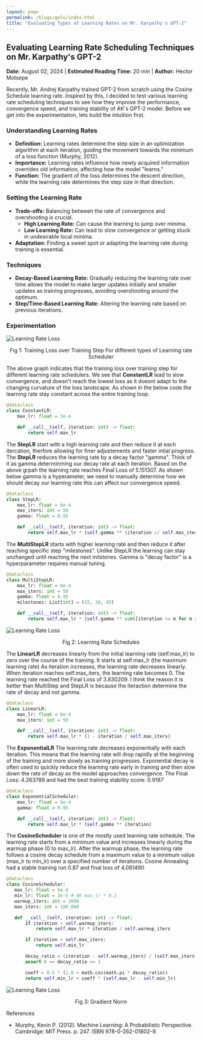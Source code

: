 ```yaml
---
layout: page
permalink: /blogs/gelu/index.html
title: "Evaluating Types of Learning Rates on Mr. Karpathy's GPT-2"
---
```


## Evaluating Learning Rate Scheduling Techniques on Mr. Karpathy's GPT-2

**Date:** August 02, 2024  | **Estimated Reading Time:** 20 min   | **Author:** Hector Motsepe

Recently, Mr. Andrej Karpathy trained GPT-2 from scratch using the Cosine Schedule learning rate. Inspired by this, I decided to test various learning rate scheduling techniques to see how they improve the performance, convergence speed, and training stability of AK's GPT-2 model. Before we get into the experimentation, lets build the intuition first.

### Understanding Learning Rates

- **Definition:** Learning rates determine the step size in an optimization algorithm at each iteration, guiding the movement towards the minimum of a loss function (Murphy, 2012).
- **Importance:** Learning rates influence how newly acquired information overrides old information, affecting how the model "learns."
- **Function:** The gradient of the loss determines the descent direction, while the learning rate determines the step size in that direction.

### Setting the Learning Rate

- **Trade-offs:** Balancing between the rate of convergence and overshooting is crucial.
  - **High Learning Rate:** Can cause the learning to jump over minima.
  - **Low Learning Rate:** Can lead to slow convergence or getting stuck in undesirable local minima.
- **Adaptation:** Finding a sweet spot or adapting the learning rate during training is essential.

### Techniques

- **Decay-Based Learning Rate:** Gradually reducing the learning rate over time allows the model to make larger updates initially and smaller updates as training progresses, avoiding overshooting around the optimum.
- **Step/Time-Based Learning Rate:** Altering the learning rate based on previous iterations.

### Experimentation

![Learning Rate Loss](/blogs/assets/learningrate/loss.png)
<p style="text-align: center;">Fig 1: Training Loss over Training Step For different types of Learning rate Scheduler</p>

The above graph indicates that the training loss over training step for different learning rate schedulers. We see that **ConstantLR** lead to slow convergence, and doesn't reach the lowest loss as  it doesnt adapt to the changing curvature of the loss landscape. As shown in the below code the learning rate stay constant across the entire training loop. 

```python
@dataclass
class ConstantLR:
    max_lr: float = 3e-4

    def __call__(self, iteration: int) -> float:
        return self.max_lr
```

The **StepLR** start with a high learning rate and then reduce it at each itercation, therfore allowing for finer adjustements and faster intial progress. The **StepLR** reduces the learning rate by a decay factor "gamma". Think of it as gamma determinming our decay rate at each iteration. Based on the above grpah the learning rate reaches Final Loss of 5.151307. As shown below gamma is a hyperameter, we need to manually determine how we should  decay our learning rate this can affect our convergence speed.

```python
@dataclass
class StepLR:
    max_lr: float = 6e-4
    max_iters: int = 50
    gamma: float = 0.95

    def __call__(self, iteration: int) -> float:
        return self.max_lr * (self.gamma ** (iteration // self.max_iters))
```
The **MultiStepLR** starts with higher learning rate and then reduce it after reaching specific step "milestones". Unlike StepLR the learning can stay unchanged until reaching the next milstones. Gamma is "decay factor" is a hyperparameter requires manual tuning. 

```python
@dataclass
class MultiStepLR:
    max_lr: float = 6e-4
    max_iters: int = 50
    gamma: float = 0.95
    milestones: List[int] = (15, 30, 45)

    def __call__(self, iteration: int) -> float:
        return self.max_lr * (self.gamma ** sum([iteration >= m for m in self.milestones]))
```

![Learning Rate Loss](/blogs/assets/learningrate/schedules.png)
<p style="text-align: center;">Fig 2: Learning Rate Schedules</p>


The **LinearLR**  decreases linearly from the initial learning rate (self.max_lr) to zero over the course of the training. It starts at self.max_lr (the maximum learning rate) As iteration increases, the learning rate decreases linearly. When iteration reaches self.max_iters, the learning rate becomes 0. The learning rate reached the Final Loss of 3.830209. I think the reason it is better than MultiStep and StepLR is because the iteraction determine the rate of decay and not gamma.

```python
@dataclass
class LinearLR:
    max_lr: float = 6e-4
    max_iters: int = 50

    def __call__(self, iteration: int) -> float:
        return self.max_lr * (1 - iteration / self.max_iters)
```
The **ExponentialLR** The learning rate decreases exponentially with each iteration. This means that the learning rate will drop rapidly at the beginning of the training and more slowly as training progresses. Exponential decay is often used to quickly reduce the learning rate early in training and then slow down the rate of decay as the model approaches convergence. The Final Loss: 4.263788 and had the best training stability score: 0.9187

```python
@dataclass
class ExponentialScheduler:
    max_lr: float = 6e-4
    gamma: float = 0.95

    def __call__(self, iteration: int) -> float:
        return self.max_lr * (self.gamma ** iteration)
```
 The **CosineScheduler** is one of the mostly used learning rate schedule. The learning rate starts from a minimum value and increases linearly during the warmup phase (0 to max_lr). After the warmup phase, the learning rate follows a cosine decay schedule from a maximum value to a minimum value (max_lr to min_lr) over a specified number of iterations. Cosine Annealing had a stable training run 0.87 and final loss of 4.081490

 ```python
 @dataclass
class CosineScheduler:
    max_lr: float = 6e-4
    min_lr: float = 3e-5 # AK max_lr * 0.1
    warmup_iters: int = 1000
    max_iters: int = 100_000

    def __call__(self, iteration: int) -> float:
        if iteration < self.warmup_iters:
            return self.max_lr * iteration / self.warmup_iters

        if iteration > self.max_iters:
            return self.min_lr

        decay_ratio = (iteration - self.warmup_iters) / (self.max_iters - self.warmup_iters)
        assert 0 <= decay_ratio <= 1

        coeff = 0.5 * (1.0 + math.cos(math.pi * decay_ratio))
        return self.min_lr + coeff * (self.max_lr - self.min_lr)
```

![Learning Rate Loss](/blogs/assets/learningrate/norm.png)
<p style="text-align: center;">Fig 3: Gradient Norm</p>



References 
- Murphy, Kevin P. (2012). Machine Learning: A Probabilistic Perspective. Cambridge: MIT Press. p. 247. ISBN 978-0-262-01802-9.
